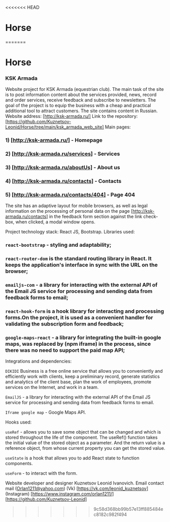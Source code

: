 <<<<<<< HEAD
# Horse 
=======
# Horse
### KSK Armada 
Website project for KSK Armada (equestrian club). The main task of the site is to post information content about the services provided, news, record and order services, receive feedback and subscribe to newsletters. The goal of the project is to equip the business with a cheap and practical additional tool to attract customers. The site contains content in Russian.
Website address: [http://ksk-armada.ru/]
Link to the repository: [https://github.com/Kuznetsov-Leonid/Horse/tree/main/ksk_armada_web_site]
Main pages:

### 1) [http://ksk-armada.ru/] - Homepage
### 2) [http://ksk-armada.ru/services] - Services
### 3) [http://ksk-armada.ru/aboutUs] - About us
### 4) [http://ksk-armada.ru/contacts] - Contacts
### 5) [http://ksk-armada.ru/contacts/404] - Page 404

The site has an adaptive layout for mobile browsers, as well as legal information on the processing of personal data on the page [http://ksk-armada.ru/contacts] in the feedback form section against the link check-box, when clicked, a modal window opens.

Project technology stack: React JS, Bootstrap.
Libraries used:

### `react-bootstrap` - styling and adaptability;

### `react-router-dom` is the standard routing library in React. It keeps the application's interface in sync with the URL on the browser;

### `emailjs-com` - a library for interacting with the external API of the Email JS service for processing and sending data from feedback forms to email;

### `react-hook-form` is a hook library for interacting and processing forms.On the project, it is used as a convenient handler for validating the subscription form and feedback;

### `google-maps-react` - a library for integrating the built-in google maps, was replaced by (npm iframe) in the process, since there was no need to support the paid map API;

Integrations and dependencies:

`DIKIDI` Business is a free online service that allows you to conveniently and efficiently work with clients, keep a preliminary record, generate statistics and analytics of the client base, plan the work of employees, promote services on the Internet, and work in a team.

`EmailJS` - a library for interacting with the external API of the Email JS service for processing and sending data from feedback forms to email.

`Iframe google map` - Google Maps API.

Hooks used:

`useRef` - allows you to save some object that can be changed and which is stored throughout the life of the component. The useRef() function takes the initial value of the stored object as a parameter. And the return value is a reference object, from whose current property you can get the stored value.

`useState` is a hook that allows you to add React state to function components.

`useForm` - to interact with the form.

Website developer and designer Kuznetsov Leonid Ivanovich.
Email contact mail (Orlan1211@yahoo.com)
(Vk) [https://vk.com/leonid_kuznetsov]
(Instagram) [https://www.instagram.com/orlan1211/]
[https://github.com/Kuznetsov-Leonid]
>>>>>>> 9c58d368bb99b57e13ff885484ec8182c982f494
